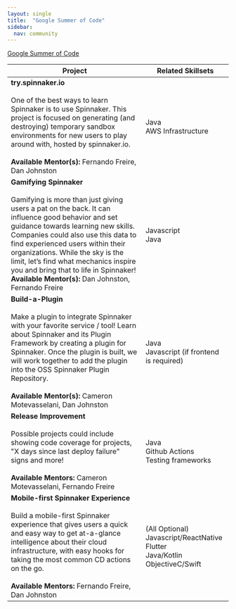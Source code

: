 ```yaml
---
layout: single
title:  "Google Summer of Code"
sidebar:
  nav: community
---
```


[Google Summer of Code](https://summerofcode.withgoogle.com/archive/2020/organizations/6695549513760768/) 

| Project                                                                                                                                                                                                                                                                                                                                          | Related Skillsets       |
|--------------------------------------------------------------------------------------------------------------------------------------------------------------------------------------------------------------------------------------------------------------------------------------------------------------------------------------------------|-------------------------|
| **try.spinnaker.io**<br /><br />One of the best ways to learn Spinnaker is to use Spinnaker. This project is focused on generating  (and destroying) temporary sandbox environments for new users to play around with, hosted by spinnaker.io.<br /><br />**Available Mentor(s):** Fernando Freire, Dan Johnston  | Java<br />AWS Infrastructure |
| **Gamifying Spinnaker**<br /><br />Gamifying is more than just giving users a pat on the back. It can influence good behavior and set guidance towards learning new skills. Companies could also use this data to find experienced users within their organizations. While the sky is the limit, let’s find what mechanics inspire you and bring that to life in Spinnaker!<br />**Available Mentor(s):** Dan Johnston, Fernando Freire | Javascript<br />Java |
| **Build-a-Plugin**<br /><br />Make a plugin to integrate Spinnaker with your favorite service / tool! Learn about Spinnaker and its Plugin Framework by creating a plugin for Spinnaker. Once the plugin is built, we will work together to add the plugin into the OSS Spinnaker Plugin Repository.<br /><br />**Available Mentor(s):** Cameron Motevasselani, Dan Johnston | Java<br />Javascript (if frontend is required) |
| **Release Improvement**<br /><br />Possible projects could include showing code coverage for projects, "X days since last deploy failure" signs and more!<br /><br />**Available Mentors:** Cameron Motevasselani, Fernando Freire | Java<br />Github Actions<br />Testing frameworks |
| **Mobile-first Spinnaker Experience**<br /><br />Build a mobile-first Spinnaker experience that gives users a quick and easy way to get at-a-glance intelligence about their cloud infrastructure, with easy hooks for taking the most common CD actions on the go.<br /><br />**Available Mentors:** Fernando Freire, Dan Johnston | (All Optional)<br />Javascript/ReactNative<br />Flutter<br />Java/Kotlin<br />ObjectiveC/Swift